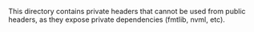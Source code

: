 This directory contains private headers that cannot be used from public
headers, as they expose private dependencies (fmtlib, nvml, etc).
